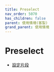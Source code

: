 ```yaml
---
title: Preselect
nav_order: 5070
has_children: false
parent: 使用情境(客製)
grand_parent: 使用情境
---
```



# Preselect

* [設定片段](https://github.com/samwhelp/note-about-bspwm/blob/gh-pages/_demo/config/bspwm-config/main/config/bspwm/share/gen/sxhkd-gen-rc/Section/Keybind/Preselect/Control.conf)
